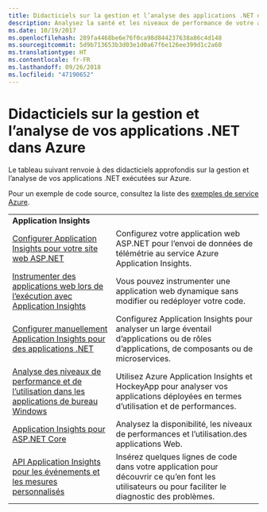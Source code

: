```yaml
---
title: Didacticiels sur la gestion et l’analyse des applications .NET dans Azure
description: Analysez la santé et les niveaux de performance de votre application .NET en cours d’exécution dans Azure et gérez les données de télémétrie pour enregistrer des informations sur l’utilisation de votre application par d’autres personnes.
ms.date: 10/19/2017
ms.openlocfilehash: 289fa4468be6e76f0ca98d844237638a86c4d148
ms.sourcegitcommit: 5d9b713653b3d03e1d0a67f6e126ee399d1c2a60
ms.translationtype: HT
ms.contentlocale: fr-FR
ms.lasthandoff: 09/26/2018
ms.locfileid: "47190652"
---
```

# <a name="tutorials-for-monitoring-and-managing-your-net-apps-in-azure"></a>Didacticiels sur la gestion et l’analyse de vos applications .NET dans Azure

Le tableau suivant renvoie à des didacticiels approfondis sur la gestion et l’analyse de vos applications .NET exécutées sur Azure. 

Pour un exemple de code source, consultez la liste des [exemples de service Azure](https://azure.microsoft.com/resources/samples/?platform=dotnet).

| | |
|---|---|
| **Application Insights** ||
| [Configurer Application Insights pour votre site web ASP.NET][1] | Configurez votre application web ASP.NET pour l’envoi de données de télémétrie au service Azure Application Insights. | 
| [Instrumenter des applications web lors de l’exécution avec Application Insights][2] | Vous pouvez instrumenter une application web dynamique sans modifier ou redéployer votre code. | 
| [Configurer manuellement Application Insights pour des applications .NET][3] | Configurez Application Insights pour analyser un large éventail d’applications ou de rôles d’applications, de composants ou de microservices. | 
| [Analyse des niveaux de performance et de l’utilisation dans les applications de bureau Windows][4] | Utilisez Azure Application Insights et HockeyApp pour analyser vos applications déployées en termes d’utilisation et de performances. | 
| [Application Insights pour ASP.NET Core][5] | Analysez la disponibilité, les niveaux de performances et l’utilisation.des applications Web. | 
| [API Application Insights pour les événements et les mesures personnalisés][6] | Insérez quelques lignes de code dans votre application pour découvrir ce qu’en font les utilisateurs ou pour faciliter le diagnostic des problèmes. | 


[1]: /azure/application-insights/app-insights-asp-net
[2]: /azure/application-insights/app-insights-monitor-performance-live-website-now
[3]: /azure/application-insights/app-insights-windows-services
[4]: /azure/application-insights/app-insights-windows-desktop
[5]: /azure/application-insights/app-insights-asp-net-core
[6]: /azure/application-insights/app-insights-api-custom-events-metrics
